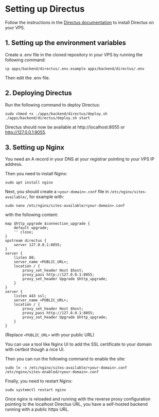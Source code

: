 # Setting up Directus

Follow the instructions in the [Directus documentation](https://docs.directus.io/self-hosted/quickstart.html) to install Directus on your VPS.

## 1. Setting up the environment variables

Create a .env file in the cloned repository in your VPS by running the following command:

```
cp apps/backend/directus/.env.example apps/backend/directus/.env
```

Then edit the .env file.

## 2. Deploying Directus

Run the following command to deploy Directus:

```
sudo chmod +x ./apps/backend/directus/deploy.sh
./apps/backend/directus/deploy.sh start
```

Directus should now be available at http://localhost:8055 or http://127.0.0.1:8055.

## 3. Setting up Nginx

You need an A record in your DNS at your registrar pointing to your VPS IP address.

Then you need to install Nginx:

```
sudo apt install nginx
```

Next, you should create a `<your-domain>.conf` file in `/etc/nginx/sites-available/`, for example with:
```
sudo nano /etc/nginx/sites-available/<your-domain>.conf
```

with the following content:

```
map $http_upgrade $connection_upgrade {
    default upgrade;
    '' close;
}
upstream directus {
    server 127.0.0.1:8055;
}
server {
    listen 80;
    server_name <PUBLIC_URL>;
    location / {
        proxy_set_header Host $host;
        proxy_pass http://127.0.0.1:8055;
        proxy_set_header Upgrade $http_upgrade;
    }
}
server {
    listen 443 ssl;
    server_name <PUBLIC_URL>;
    location / {
        proxy_set_header Host $host;
        proxy_pass http://127.0.0.1:8055;
        proxy_set_header Upgrade $http_upgrade;
    }
}
```

(Replace `<PUBLIC_URL>` with your public URL)

You can use a tool like Nginx UI to add the SSL
certificate to your domain with certbot though a nice UI.

Then you can run the following command to enable the site:

```
sudo ln -s /etc/nginx/sites-available/<your-domain>.conf /etc/nginx/sites-enabled/<your-domain>.conf
```

Finally, you need to restart Nginx:

```
sudo systemctl restart nginx
```

Once nginx is reloaded and running with the reverse proxy configuration pointing to the localhost Directus URL, you have a self-hosted backend running with a
public https URL.
